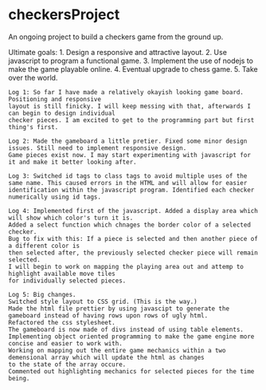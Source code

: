 # checkersProject
 An ongoing project to build a checkers game from the ground up.

 Ultimate goals:
    1. Design a responsive and attractive layout.
    2. Use javascript to program a functional game.
    3. Implement the use of nodejs to make the game playable online.
    4. Eventual upgrade to chess game.
    5. Take over the world.

    Log 1: So far I have made a relatively okayish looking game board. Positioning and responsive
    layout is still finicky. I will keep messing with that, afterwards I can begin to design individual
    checker pieces. I am excited to get to the programming part but first thing's first.

    Log 2: Made the gameboard a little pretier. Fixed some minor design issues. Still need to implement responsive design. 
    Game pieces exist now. I may start experimenting with javascript for it and make it better looking after.

    Log 3: Switched id tags to class tags to avoid multiple uses of the same name. This caused errors in the HTML and will allow for easier identification within the javascript program. Identified each checker numerically using id tags.

    Log 4: Implemented first of the javascript. Added a display area which will show which color's turn it is. 
    Added a select function which chnages the border color of a selected checker. 
    Bug to fix with this: If a piece is selected and then another piece of a different color is
    then selected after, the previously selected checker piece will remain selected. 
    I will begin to work on mapping the playing area out and attemp to highlight available move tiles
    for individually selected pieces. 

    Log 5: Big changes.
    Switched style layout to CSS grid. (This is the way.) 
    Made the html file prettier by using javascipt to generate the 
    gameboard instead of having rows upon rows of ugly html.
    Refactored the css stylesheet.
    The gameboard is now made of divs instead of using table elements.
    Implementing object oriented programming to make the game engine more concise and easier to work with.
    Working on mapping out the entire game mechanics within a two demensional array which will update the html as changes
    to the state of the array occure. 
    Commented out highlighting mechanics for selected pieces for the time being.


